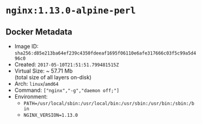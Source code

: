 # `nginx:1.13.0-alpine-perl`

## Docker Metadata

- Image ID: `sha256:d85e213ba64ef239c4350fdeeaf1695f06110e6afe317666c03f5c99a5d496c0`
- Created: `2017-05-10T21:51:51.799481515Z`
- Virtual Size: ~ 57.71 Mb  
  (total size of all layers on-disk)
- Arch: `linux`/`amd64`
- Command: `["nginx","-g","daemon off;"]`
- Environment:
  - `PATH=/usr/local/sbin:/usr/local/bin:/usr/sbin:/usr/bin:/sbin:/bin`
  - `NGINX_VERSION=1.13.0`
